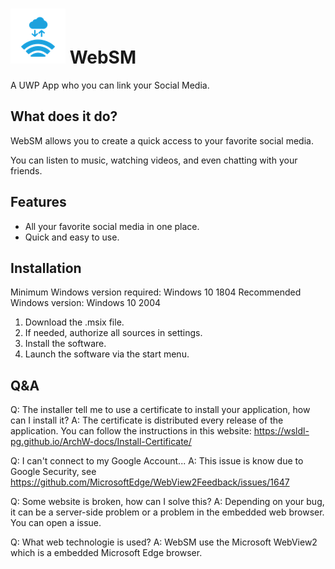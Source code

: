 # ![Logo WebSM](Assets/WebSM.png) WebSM
A UWP App who you can link your Social Media.

## What does it do?
WebSM allows you to create a quick access to your favorite social media.

You can listen to music, watching videos, and even chatting with your friends.

## Features
- All your favorite social media in one place.
- Quick and easy to use.

## Installation
Minimum Windows version required: Windows 10 1804
Recommended Windows version: Windows 10 2004

1. Download the .msix file.
2. If needed, authorize all sources in settings.
3. Install the software.
4. Launch the software via the start menu.

## Q&A
Q: The installer tell me to use a certificate to install your application, how can I install it?
A: The certificate is distributed every release of the application. You can follow the instructions in this website: https://wsldl-pg.github.io/ArchW-docs/Install-Certificate/

Q: I can't connect to my Google Account...
A: This issue is know due to Google Security, see https://github.com/MicrosoftEdge/WebView2Feedback/issues/1647

Q: Some website is broken, how can I solve this?
A: Depending on your bug, it can be a server-side problem or a problem in the embedded web browser. You can open a issue.

Q: What web technologie is used?
A: WebSM use the Microsoft WebView2 which is a embedded Microsoft Edge browser.